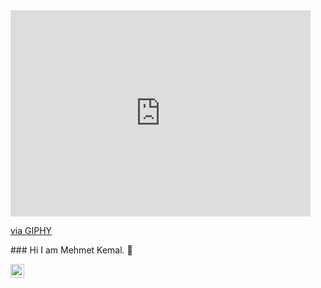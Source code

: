 <iframe src="https://giphy.com/embed/MGdfeiKtEiEPS" width="480" height="330" frameBorder="0" class="giphy-embed" allowFullScreen></iframe><p><a href="https://giphy.com/gifs/MGdfeiKtEiEPS">via GIPHY</a></p>
### Hi I am Mehmet Kemal. 👋

[linkedin]: https://www.linkedin.com/in/mehmetkemalaslan/
[<img width="22" src="https://unpkg.com/simple-icons@v6/icons/linkedin.svg" align="left"/>][linkedin]


<!--
**Mehmet-Kemal-Aslan/Mehmet-Kemal-Aslan** is a ✨ _special_ ✨ repository because its `README.md` (this file) appears on your GitHub profile.

Here are some ideas to get you started:

- 🔭 I’m currently working on ...
- 🌱 I’m currently learning ...
- 👯 I’m looking to collaborate on ...
- 🤔 I’m looking for help with ...
- 💬 Ask me about ...
- 📫 How to reach me: ...
- 😄 Pronouns: ...
- ⚡ Fun fact: ...
-->
